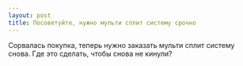 ```yaml
---
layout: post 
title: Посоветуйте, нужно мульти сплит систему срочно 
--- 
```

Сорвалась покупка, теперь нужно заказать мульти сплит систему снова. Где это сделать, чтобы снова не кинули?